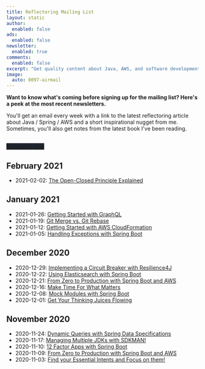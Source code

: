 ```yaml
---
title: Reflectoring Mailing List
layout: static
author:
  enabled: false
ads:
  enabled: false
newsletter:
  enabled: true
comments:
  enabled: false
excerpt: "Get quality content about Java, AWS, and software development in general  delivered to your inbox every week."
image:
  auto: 0097-airmail
---
```


**Want to know what's coming before signing up for the mailing list? Here's a peek at the most recent newsletters.**

You'll get an email every week with a link to the latest reflectoring article about Java / Spring / AWS and a short inspirational nugget from me. Sometimes, you'll also get notes from the latest book I've been reading.

<div style="margin-top:30px">
    <a href="#" class="primary-button btn" style="width:200px;background-color:#212631" onclick="ml_webform_1449648('show')">Subscribe now</a>
</div>

## February 2021

* 2021-02-02: [The Open-Closed Principle Explained](https://preview.mailerlite.com/o8z5g9)

## January 2021

* 2021-01-26: [Getting Started with GraphQL](https://preview.mailerlite.com/a5s0r5)
* 2021-01-19: [Git Merge vs. Git Rebase](https://preview.mailerlite.com/j7e4f2)
* 2021-01-12: [Getting Started with AWS CloudFormation](https://preview.mailerlite.com/h5e8s8)
* 2021-01-05: [Handling Exceptions with Spring Boot](https://preview.mailerlite.com/z8a2j2)

## December 2020

* 2020-12-29: [Implementing a Circuit Breaker with Resilience4J](https://preview.mailerlite.com/n9l0t3)
* 2020-12-22: [Using Elasticsearch with Spring Boot](https://preview.mailerlite.com/j3m2y2)
* 2020-12-21: [From Zero to Production with Spring Boot and AWS](https://preview.mailerlite.com/g8a7l3)
* 2020-12-16: [Make Time For What Matters](https://preview.mailerlite.com/v2l6f7)
* 2020-12-08: [Mock Modules with Spring Boot](https://preview.mailerlite.com/s9t6x2)
* 2020-12-01: [Get Your Thinking Juices Flowing](https://preview.mailerlite.com/p0y6n2)

## November 2020

* 2020-11-24: [Dynamic Queries with Spring Data Specifications](https://preview.mailerlite.com/i2m7l1)
* 2020-11-17: [Managing Multiple JDKs with SDKMAN!](https://preview.mailerlite.com/c3e3p7)
* 2020-11-10: [12 Factor Apps with Spring Boot](https://preview.mailerlite.com/g5l3p2)
* 2020-11-09: [From Zero to Production with Spring Boot and AWS](https://preview.mailerlite.com/v1s3j9)
* 2020-11-03: [Find your Essential Intents and Focus on them!](https://preview.mailerlite.com/y3q2i9)
